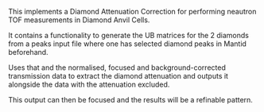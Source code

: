 This implements a Diamond Attenuation Correction for performing
neautron TOF measurements in Diamond Anvil Cells.

It contains a functionality to generate the UB matrices for the 2
diamonds from a peaks input file where one has selected diamond peaks
in Mantid beforehand.

Uses that and the normalised, focused and background-corrected
transmission data to extract the diamond attenuation and outputs it
alongside the data with the attenuation excluded.

This output can then be focused and the results will be a refinable
pattern.
